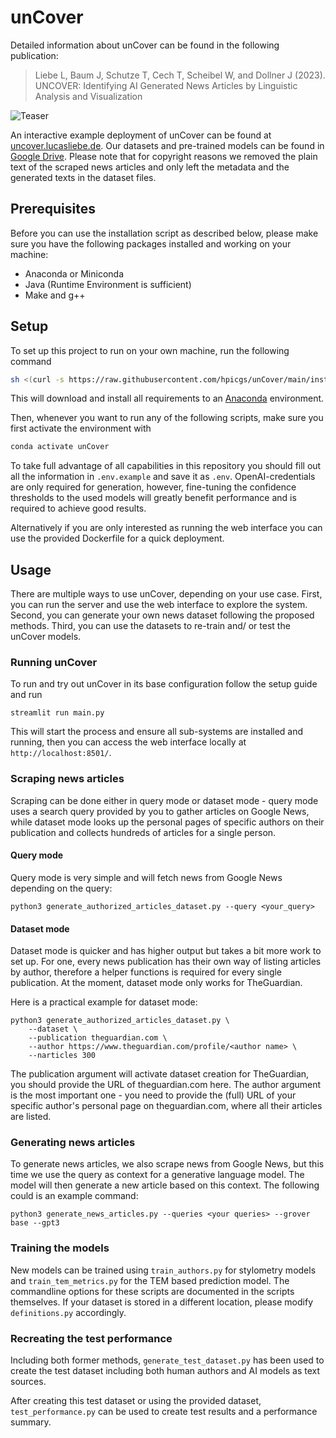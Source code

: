 # unCover

Detailed information about unCover can be found in the following publication:

> Liebe L, Baum J, Schutze T, Cech T, Scheibel W, and Dollner J (2023). UNCOVER:
> Identifying AI Generated News Articles by Linguistic Analysis and
> Visualization

![Teaser](https://drive.google.com/uc?export=download&id=1i49F16U7TiHCS8-17lBv8ofPsnvd-RE0)

An interactive example deployment of unCover can be found at 
[uncover.lucasliebe.de](https://uncover.lucasliebe.de).
Our datasets and pre-trained models can be found in 
[Google Drive](https://drive.google.com/drive/folders/1fMZgGC2Bnp5K-ZoANXB_S0AI02akye_c?usp=drive_link).
Please note that for copyright reasons we removed the plain text of the scraped 
news articles and only left the metadata and the generated texts in the dataset files.

## Prerequisites

Before you can use the installation script as described below, please make sure
you have the following packages installed and working on your machine:
- Anaconda or Miniconda
- Java (Runtime Environment is sufficient)
- Make and g++

## Setup

To set up this project to run on your own machine, run the following command

```sh
sh <(curl -s https://raw.githubusercontent.com/hpicgs/unCover/main/install.sh)
```

This will download and install all requirements to an
[Anaconda](https://www.anaconda.com) environment.

Then, whenever you want to run any of the following scripts, make sure you first
activate the environment with

```sh
conda activate unCover
```

To take full advantage of all capabilities in this repository you should fill out 
all the information in `.env.example` and save it as `.env`. OpenAI-credentials are
only required for generation, however, fine-tuning the confidence thresholds to the 
used models will greatly benefit performance and is required to achieve good results.

Alternatively if you are only interested as running the web interface you can use
the provided Dockerfile for a quick deployment.

## Usage

There are multiple ways to use unCover, depending on your use case.
First, you can run the server and use the web interface to explore the system.
Second, you can generate your own news dataset following the proposed methods.
Third, you can use the datasets to re-train and/ or test the unCover models.

### Running unCover

To run and try out unCover in its base configuration follow the setup guide and run

```
streamlit run main.py
```

This will start the process and ensure all sub-systems are installed and running, 
then you can access the web interface locally at `http://localhost:8501/`.

### Scraping news articles

Scraping can be done either in query mode or dataset mode - query mode uses a
search query provided by you to gather articles on Google News, while dataset
mode looks up the personal pages of specific authors on their publication and
collects hundreds of articles for a single person.

#### Query mode

Query mode is very simple and will fetch news from Google News depending on the query:

```shell
python3 generate_authorized_articles_dataset.py --query <your_query>
```

#### Dataset mode

Dataset mode is quicker and has higher output but takes a bit more work to set up. 
For one, every news publication has their own way of listing articles by
author, therefore a helper functions is required for every single
publication. At the moment, dataset mode only works for TheGuardian.

Here is a practical example for dataset mode:

```shell
python3 generate_authorized_articles_dataset.py \
    --dataset \
    --publication theguardian.com \
    --author https://www.theguardian.com/profile/<author name> \
    --narticles 300
```

The publication argument will activate dataset creation for TheGuardian, you
should provide the URL of theguardian.com here. The author argument is the most
important one - you need to provide the (full) URL of your specific author's
personal page on theguardian.com, where all their articles are listed.

### Generating news articles

To generate news articles, we also scrape news from Google News, but this time
we use the query as context for a generative language model. The model will
then generate a new article based on this context. The following could is an example command:

```shell
python3 generate_news_articles.py --queries <your queries> --grover base --gpt3
```

### Training the models

New models can be trained using `train_authors.py` for stylometry models and 
`train_tem_metrics.py` for the TEM based prediction model. The commandline options
for these scripts are documented in the scripts themselves. If your dataset is stored
in a different location, please modify `definitions.py` accordingly.

### Recreating the test performance

Including both former methods, `generate_test_dataset.py` has been used to create
the test dataset including both human authors and AI models as text sources.

After creating this test dataset or using the provided dataset, 
`test_performance.py` can be used to create test results and a performance summary.

